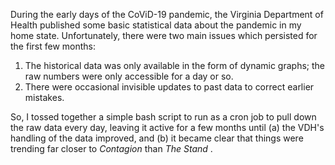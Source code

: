 During the early days of the CoViD-19 pandemic, the Virginia Department of Health published some basic statistical data about the pandemic in my home state. Unfortunately, there were two main issues which persisted for the first few months:

1. The historical data was only available in the form of dynamic graphs; the raw numbers were only accessible for a day or so.
1. There were occasional invisible updates to past data to correct earlier mistakes.

So, I tossed together a simple bash script to run as a cron job to pull down the raw data every day, leaving it active for a few months until (a) the VDH's handling of the data improved, and (b) it became clear that things were trending far closer to  _Contagion_  than  _The_   _Stand_ .